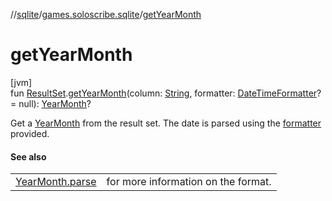 //[sqlite](../../index.md)/[games.soloscribe.sqlite](index.md)/[getYearMonth](get-year-month.md)

# getYearMonth

[jvm]\
fun [ResultSet](https://docs.oracle.com/javase/8/docs/api/java/sql/ResultSet.html).[getYearMonth](get-year-month.md)(column: [String](https://kotlinlang.org/api/core/kotlin-stdlib/kotlin/-string/index.html), formatter: [DateTimeFormatter](https://docs.oracle.com/javase/8/docs/api/java/time/format/DateTimeFormatter.html)? = null): [YearMonth](https://docs.oracle.com/javase/8/docs/api/java/time/YearMonth.html)?

Get a [YearMonth](https://docs.oracle.com/javase/8/docs/api/java/time/YearMonth.html) from the result set. The date is parsed using the [formatter](get-year-month.md) provided.

#### See also

| | |
|---|---|
| [YearMonth.parse](https://docs.oracle.com/javase/8/docs/api/java/time/YearMonth.html#parse-kotlin.CharSequence-) | for more information on the format. |